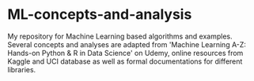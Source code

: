 # ML-concepts-and-analysis
My repository for Machine Learning based algorithms and examples. 
Several concepts and analyses are adapted from 'Machine Learning A-Z: Hands-on Python & R in Data Science' on Udemy, online resources from Kaggle and UCI database as well as formal documentations for different libraries. 
